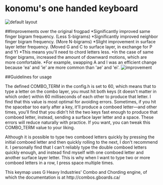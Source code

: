 # konomu's one handed keyboard

![default layout](https://i.imgur.com/VWQMUk7.png)

##Improvements over the original frogpad
*Significantly improved same finger bigram frequency. (Less S-bigrams)
*Significantly improved neighbor finger bigram frequency. (More N-bigrams)
*Slight improvement in surface layer letter frequency. (Moved G and C to surface layer, in exchange for P and Y)
	*This means you'll need to chord letters less.
*In the case of same finger bigrams, increased the amount of downward motions, which are more comfortable.
	*For example, swapping A and I was an efficient change because 'ea' and 'ie' are more common than 'ae' and 'ei'.
![improvement](https://i.imgur.com/auVktOh.png)

##Guidelines for usage
<p>The defined COMBO_TERM in the config.h is set to 60, which means that to type a letter on the combo layer, you must hit both keys
(it doesn't matter in which order) within 60 milliseconds of each other to produce that letter. I find that this value is most optimal for 
avoiding errors. Sometimes, if you hit the spacebar too early after a key, it'll produce a comboed letter—and other times, you'll find that you
didn't hit the two keys fast enough to produce that comboed letter, instead, sending a surface layer letter and a space. These errors will
reduce naturally with practice. If you want, you can tweak this COMBO_TERM value to your liking.</p>
<p>Although it is possible to type two comboed letters quickly by pressing the initial comboed letter and then quickly rolling to the next, 
I don't recommend it. I personally find that I can't reliably type the double comboed letters quickly enough, and instead find myself with
one comboed letter and another surface layer letter. This is why when I want to type two or more comboed letters in a row, I press 
space multiple times.</p>
<p>This keymap uses G Heavy Industries' Combo and Chording engine, of which the documentation is at http://combos.gboards.ca/</p>
